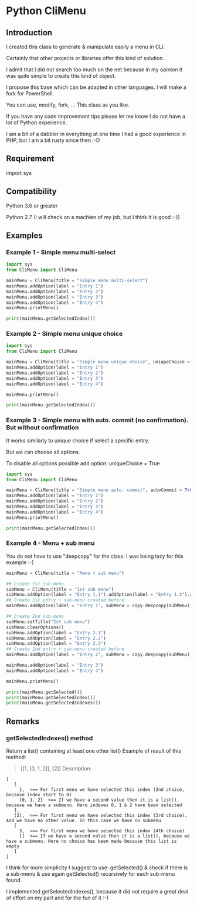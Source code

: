 # Python CliMenu
## Introduction
I created this class to generate & manipulate easily a menu in CLI.

Certainly that other projects or libraries offer this kind of solution.

I admit that I did not search too much on the net because in my opinion it was quite simple to create this kind of object.



I propose this base which can be adapted in other languages. I will make a fork for PowerShell.

You can use, modify, fork, ... This class as you like.

If you have any code improvement tips please let me know I do not have a lot of Python experience.

I am a bit of a dabbler in everything at one time I had a good experience in PHP, but I am a bit rusty since then :-D
## Requirement
import sys
## Compatibility
Python 3.6 or greater

Python 2.7 (I will check on a machien of my job, but I think it is good :-))
## Examples
### Example 1 - Simple menu multi-select
```python
import sys
from CliMenu import CliMenu

mainMenu = CliMenu(title = "Simple menu multi-select")
mainMenu.addOption(label = "Entry 1")
mainMenu.addOption(label = "Entry 2")
mainMenu.addOption(label = "Entry 3")
mainMenu.addOption(label = "Entry 4")
mainMenu.printMenu()

print(mainMenu.getSelectedIndex())
```

### Example 2 - Simple menu unique choice
```python
import sys
from CliMenu import CliMenu

mainMenu = CliMenu(title = "Simple menu unique choice", uniqueChoice = True)
mainMenu.addOption(label = "Entry 1")
mainMenu.addOption(label = "Entry 2")
mainMenu.addOption(label = "Entry 3")
mainMenu.addOption(label = "Entry 4")

mainMenu.printMenu()

print(mainMenu.getSelectedIndex())
```

### Example 3 - Simple menu with auto. commit (no confirmation). But without confirmation
It works similarly to unique choice if select a specific entry.

But we can choose all options.

To disable all options possible add option: uniqueChoice = True
```python
import sys
from CliMenu import CliMenu

mainMenu = CliMenu(title = "Simple menu auto. commit", autoCommit = True)
mainMenu.addOption(label = "Entry 1")
mainMenu.addOption(label = "Entry 2")
mainMenu.addOption(label = "Entry 3")
mainMenu.addOption(label = "Entry 4")
mainMenu.printMenu()

print(mainMenu.getSelectedIndex())
```

### Example 4 - Menu + sub menu
You do not have to use "deepcopy" for the class. I was being lazy for this example :-)
```python
mainMenu = CliMenu(title = "Menu + sub menu")

## Create 1st sub-menu
subMenu = CliMenu(title = "1st sub menu")
subMenu.addOption(label = "Entry 1.1").addOption(label = "Entry 1.2").addOption(label = "Entry 1.3")
## Create 1st entry + sub-menu created before
mainMenu.addOption(label = "Entry 1", subMenu = copy.deepcopy(subMenu))

## Create 2nd sub-menu
subMenu.setTitle("2st sub menu")
subMenu.clearOptions()
subMenu.addOption(label = "Entry 2.1")
subMenu.addOption(label = "Entry 2.2")
subMenu.addOption(label = "Entry 2.3")
## Create 2nd entry + sub-menu created before
mainMenu.addOption(label = "Entry 2", subMenu = copy.deepcopy(subMenu))

mainMenu.addOption(label = "Entry 3")
mainMenu.addOption(label = "Entry 4")

mainMenu.printMenu()

print(mainMenu.getSelected())
print(mainMenu.getSelectedIndex())
print(mainMenu.getSelectedIndexes())
```

## Remarks
### getSelectedIndexes() method
Return a list() containing at least one other list()
Example of result of this method:
> [[1, [0, 1, 2]], [2]]
Description:
```
[
   [
     1,  <== For first menu we have selected this index (2nd choice, because index start to 0)
     [0, 1, 2]  <== If we have a second value then it is a list(), because we have a submenu. Here indexes 0, 1 & 2 have been selected
   ], 
   [2],  <== For first menu we have selected this index (3rd choice). And we have no other value. In this case we have no submenu
   [
     3,  <== For first menu we have selected this index (4th choice)
     []  <== If we have a second value then it is a list(), because we have a submenu. Here no choice has been made because this list is empty
   ]
]
```
I think for more simplicity I suggest to use: getSelected() & check if there is a sub-menu & use again getSelected() recursively for each sub-menu found.

I implemented getSelectedIndexes(), because it did not require a great deal of effort on my part and for the fun of it :-)
